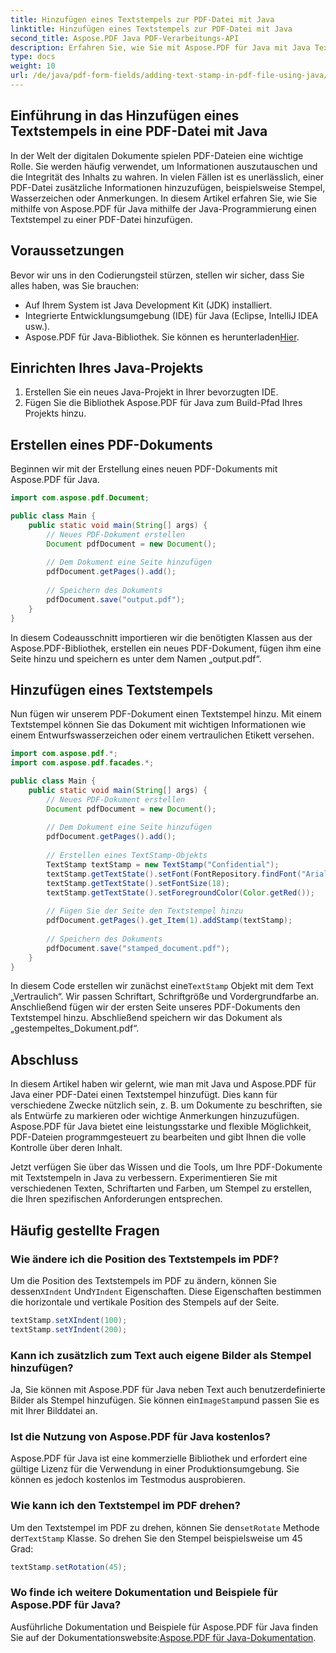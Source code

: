 ```yaml
---
title: Hinzufügen eines Textstempels zur PDF-Datei mit Java
linktitle: Hinzufügen eines Textstempels zur PDF-Datei mit Java
second_title: Aspose.PDF Java PDF-Verarbeitungs-API
description: Erfahren Sie, wie Sie mit Aspose.PDF für Java mit Java Textstempel zu PDF-Dateien hinzufügen. Passen Sie Ihre PDF-Dokumente mühelos an.
type: docs
weight: 10
url: /de/java/pdf-form-fields/adding-text-stamp-in-pdf-file-using-java/
---
```


## Einführung in das Hinzufügen eines Textstempels in eine PDF-Datei mit Java

In der Welt der digitalen Dokumente spielen PDF-Dateien eine wichtige Rolle. Sie werden häufig verwendet, um Informationen auszutauschen und die Integrität des Inhalts zu wahren. In vielen Fällen ist es unerlässlich, einer PDF-Datei zusätzliche Informationen hinzuzufügen, beispielsweise Stempel, Wasserzeichen oder Anmerkungen. In diesem Artikel erfahren Sie, wie Sie mithilfe von Aspose.PDF für Java mithilfe der Java-Programmierung einen Textstempel zu einer PDF-Datei hinzufügen.

## Voraussetzungen

Bevor wir uns in den Codierungsteil stürzen, stellen wir sicher, dass Sie alles haben, was Sie brauchen:

- Auf Ihrem System ist Java Development Kit (JDK) installiert.
- Integrierte Entwicklungsumgebung (IDE) für Java (Eclipse, IntelliJ IDEA usw.).
-  Aspose.PDF für Java-Bibliothek. Sie können es herunterladen[Hier](https://releases.aspose.com/pdf/java/).

## Einrichten Ihres Java-Projekts

1. Erstellen Sie ein neues Java-Projekt in Ihrer bevorzugten IDE.
2. Fügen Sie die Bibliothek Aspose.PDF für Java zum Build-Pfad Ihres Projekts hinzu.

## Erstellen eines PDF-Dokuments

Beginnen wir mit der Erstellung eines neuen PDF-Dokuments mit Aspose.PDF für Java.

```java
import com.aspose.pdf.Document;

public class Main {
    public static void main(String[] args) {
        // Neues PDF-Dokument erstellen
        Document pdfDocument = new Document();
        
        // Dem Dokument eine Seite hinzufügen
        pdfDocument.getPages().add();
        
        // Speichern des Dokuments
        pdfDocument.save("output.pdf");
    }
}
```

In diesem Codeausschnitt importieren wir die benötigten Klassen aus der Aspose.PDF-Bibliothek, erstellen ein neues PDF-Dokument, fügen ihm eine Seite hinzu und speichern es unter dem Namen „output.pdf“.

## Hinzufügen eines Textstempels

Nun fügen wir unserem PDF-Dokument einen Textstempel hinzu. Mit einem Textstempel können Sie das Dokument mit wichtigen Informationen wie einem Entwurfswasserzeichen oder einem vertraulichen Etikett versehen.

```java
import com.aspose.pdf.*;
import com.aspose.pdf.facades.*;

public class Main {
    public static void main(String[] args) {
        // Neues PDF-Dokument erstellen
        Document pdfDocument = new Document();
        
        // Dem Dokument eine Seite hinzufügen
        pdfDocument.getPages().add();
        
        // Erstellen eines TextStamp-Objekts
        TextStamp textStamp = new TextStamp("Confidential");
        textStamp.getTextState().setFont(FontRepository.findFont("Arial"));
        textStamp.getTextState().setFontSize(18);
        textStamp.getTextState().setForegroundColor(Color.getRed());
        
        // Fügen Sie der Seite den Textstempel hinzu
        pdfDocument.getPages().get_Item(1).addStamp(textStamp);
        
        // Speichern des Dokuments
        pdfDocument.save("stamped_document.pdf");
    }
}
```

 In diesem Code erstellen wir zunächst eine`TextStamp` Objekt mit dem Text „Vertraulich“. Wir passen Schriftart, Schriftgröße und Vordergrundfarbe an. Anschließend fügen wir der ersten Seite unseres PDF-Dokuments den Textstempel hinzu. Abschließend speichern wir das Dokument als „gestempeltes_Dokument.pdf“.

## Abschluss

In diesem Artikel haben wir gelernt, wie man mit Java und Aspose.PDF für Java einer PDF-Datei einen Textstempel hinzufügt. Dies kann für verschiedene Zwecke nützlich sein, z. B. um Dokumente zu beschriften, sie als Entwürfe zu markieren oder wichtige Anmerkungen hinzuzufügen. Aspose.PDF für Java bietet eine leistungsstarke und flexible Möglichkeit, PDF-Dateien programmgesteuert zu bearbeiten und gibt Ihnen die volle Kontrolle über deren Inhalt.

Jetzt verfügen Sie über das Wissen und die Tools, um Ihre PDF-Dokumente mit Textstempeln in Java zu verbessern. Experimentieren Sie mit verschiedenen Texten, Schriftarten und Farben, um Stempel zu erstellen, die Ihren spezifischen Anforderungen entsprechen.

## Häufig gestellte Fragen

### Wie ändere ich die Position des Textstempels im PDF?

 Um die Position des Textstempels im PDF zu ändern, können Sie dessen`XIndent` Und`YIndent` Eigenschaften. Diese Eigenschaften bestimmen die horizontale und vertikale Position des Stempels auf der Seite.

```java
textStamp.setXIndent(100);
textStamp.setYIndent(200);
```

### Kann ich zusätzlich zum Text auch eigene Bilder als Stempel hinzufügen?

 Ja, Sie können mit Aspose.PDF für Java neben Text auch benutzerdefinierte Bilder als Stempel hinzufügen. Sie können ein`ImageStamp`und passen Sie es mit Ihrer Bilddatei an.

### Ist die Nutzung von Aspose.PDF für Java kostenlos?

Aspose.PDF für Java ist eine kommerzielle Bibliothek und erfordert eine gültige Lizenz für die Verwendung in einer Produktionsumgebung. Sie können es jedoch kostenlos im Testmodus ausprobieren.

### Wie kann ich den Textstempel im PDF drehen?

 Um den Textstempel im PDF zu drehen, können Sie den`setRotate` Methode der`TextStamp` Klasse. So drehen Sie den Stempel beispielsweise um 45 Grad:

```java
textStamp.setRotation(45);
```

### Wo finde ich weitere Dokumentation und Beispiele für Aspose.PDF für Java?

 Ausführliche Dokumentation und Beispiele für Aspose.PDF für Java finden Sie auf der Dokumentationswebsite:[Aspose.PDF für Java-Dokumentation](https://reference.aspose.com/pdf/java/).
